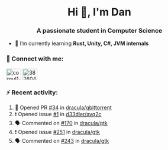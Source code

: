 <h1 align="center">Hi 👋, I'm Dan</h1>
<h3 align="center">A passionate student in Computer Science</h3>

- 🌱 I’m currently learning **Rust, Unity, C#, JVM internals**

### :rocket: Connect with me:</h3>
<p align="left">
<a href="https://linkedin.com/in/cornul11" target="blank"><img align="center" src="https://raw.githubusercontent.com/rahuldkjain/github-profile-readme-generator/master/src/images/icons/Social/linked-in-alt.svg" alt="cornul11" height="30" width="40" /></a>
<a href="https://stackoverflow.com/users/3826046" target="blank"><img align="center" src="https://raw.githubusercontent.com/rahuldkjain/github-profile-readme-generator/master/src/images/icons/Social/stack-overflow.svg" alt="3826046" height="30" width="40" /></a>
</p>

### :zap: Recent activity:
<!--START_SECTION:activity-->
1. 💪 Opened PR [#34](https://github.com/dracula/qbittorrent/pull/34) in [dracula/qbittorrent](https://github.com/dracula/qbittorrent)
2. ❗ Opened issue [#1](https://github.com/d33dler/avq2c/issues/1) in [d33dler/avq2c](https://github.com/d33dler/avq2c)
3. 🗣 Commented on [#170](https://github.com/dracula/gtk/issues/170#issuecomment-1722479873) in [dracula/gtk](https://github.com/dracula/gtk)
4. ❗ Opened issue [#251](https://github.com/dracula/gtk/issues/251) in [dracula/gtk](https://github.com/dracula/gtk)
5. 🗣 Commented on [#243](https://github.com/dracula/gtk/issues/243#issuecomment-1722476502) in [dracula/gtk](https://github.com/dracula/gtk)
<!--END_SECTION:activity-->
